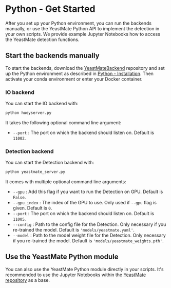 # Python - Get Started

After you set up your Python environment, you can run the backends manually, or use the YeastMate Python API to implement the detection in your own scripts. We provide example Jupyter Notebooks how to access the YeastMate detection functions.

## Start the backends manually

To start the backends, download the [YeastMateBackend](https://github.com/hoerlteam/YeastMateBackend) repository and set up the Python environment as described in [Python - Installation](./environment.md). Then activate your conda environment or enter your Docker container.

### IO backend

You can start the IO backend with:

``` bash
python hueyserver.py
```

It takes the following optional command line argument:

* ```--port``` : The port on which the backend should listen on. Default is ```11002```.

### Detection backend

You can start the Detection backend with:

``` bash
python yeastmate_server.py
```

It comes with multiple optional command line arguments:

* ```--gpu``` : Add this flag if you want to run the Detection on GPU. Default is ```False```.
* ```--gpu_index``` : The index of the GPU to use. Only used if ```--gpu```  flag is given. Default is ```0```.
* ```--port``` : The port on which the backend should listen on. Default is ```11005```.
* ```--config``` : Path to the config file for the Detection. Only necessary if you re-trained the model. Default is ```'models/yeastmate.yaml'```.
* ```--model``` : Path to the model weight file for the Detection. Only necessary if you re-trained the model. Default is ```'models/yeastmate_weights.pth'```.

## Use the YeastMate Python module

You can also use the YeastMate Python module directly in your scripts. It's recommended to use the Jupyter Notebooks within the [YeastMate repository](https://github.com/hoerlteam/YeastMate) as a base.